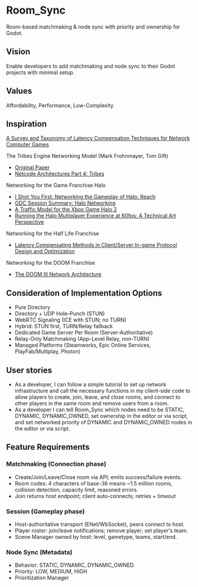 # Room_Sync
Room-based matchmaking &amp; node sync with priority and ownership for Godot.

## Vision
Enable developers to add matchmaking and node sync to their Godot projects with minimal setup.

## Values
Affordability, Performance, Low-Complexity.

## Inspiration
[A Survey and Taxonomy of Latency Compensation Techniques for Network Computer Games](https://dl.acm.org/doi/10.1145/3519023?utm_source=chatgpt.com)

The Tribes Engine Networking Model (Mark Frohnmayer, Tom Gift)
- [Original Paper](https://www.gamedevs.org/uploads/tribes-networking-model.pdf)
- [Netcode Architectures Part 4: Tribes](https://www.snapnet.dev/blog/netcode-architectures-part-4-tribes/)

Networking for the Game Franchise Halo
- [I Shot You First: Networking the Gameplay of Halo: Reach](https://www.youtube.com/watch?v=h47zZrqjgLc)
- [GDC Session Summary: Halo Networking](https://www.wolfire.com/blog/2011/03/GDC-Session-Summary-Halo-networking/)
- [A Traffic Model for the Xbox Game Halo 2](https://www.wolfire.com/blog/2011/03/GDC-Session-Summary-Halo-networking/)
- [Running the Halo Multiplayer Experience at 60fps: A Technical Art Perspective](https://www.youtube.com/watch?v=65_lBJbAxnk)

Networking for the Half Life Franchise
- [Latency Compensating Methods in Client/Server In-game Protocol Design and Optimization](https://www.gamedevs.org/uploads/latency-compensation-in-client-server-protocols.pdf?utm_source=chatgpt.com)

Networking for the DOOM Franchise
- [The DOOM III Network Architecture](https://mrelusive.com/publications/papers/The-DOOM-III-Network-Architecture.pdf?utm_source=chatgpt.com)


## Consideration of Implementation Options
- Pure Directory
- Directory + UDP Hole-Punch (STUN)
- WebRTC Signaling (ICE with STUN; no TURN)
- Hybrid: STUN first, TURN/Relay fallback
- Dedicated Game Server Per Room (Server-Authoritative)
- Relay-Only Matchmaking (App-Level Relay, non-TURN)
- Managed Platforms (Steamworks, Epic Online Services, PlayFab/Multiplay, Photon)



## User stories
- As a developer, I can follow a simple tutorial to set up network infrastructure and call the necessary functions in my client-side code to allow players to create, join, leave, and close rooms, and connect to other players in the same room and remove users from a room.
- As a developer I can tell Room_Sync which nodes need to be STATIC, DYNAMIC, DYNAMIC_OWNED, set ownership in the editor or via script, and set networked priority of DYNAMIC and DYNAMiC_OWNED nodes in the editor or via script.

## Feature Requirements
### Matchmaking (Connection phase)
- Create/Join/Leave/Close room via API; emits success/failure events.
- Room codes: 4 characters of base-36 means ~1.5 million rooms, collision detection, capacity limit, reasoned errors.
- Join returns host endpoint; client auto-connects; retries + timeout
### Session (Gameplay phase)
- Host-authoritative transport (ENet/WbSocket), peers connect to host.
- Player roster: join/leave notifications; remove player; set player's team.
- Scene Manager owned by host: level, gametype, teams, start/end.
### Node Sync (Metadata)
- Behavior: STATIC, DYNAMIC, DYNAMIC_OWNED.
- Priority: LOW, MEDIUM, HIGH
- Prioritization Manager 
